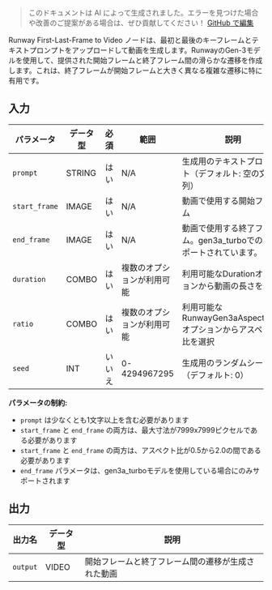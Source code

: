 > このドキュメントは AI によって生成されました。エラーを見つけた場合や改善のご提案がある場合は、ぜひ貢献してください！ [GitHub で編集](https://github.com/Comfy-Org/embedded-docs/blob/main/comfyui_embedded_docs/docs/RunwayFirstLastFrameNode/ja.md)

Runway First-Last-Frame to Video ノードは、最初と最後のキーフレームとテキストプロンプトをアップロードして動画を生成します。RunwayのGen-3モデルを使用して、提供された開始フレームと終了フレーム間の滑らかな遷移を作成します。これは、終了フレームが開始フレームと大きく異なる複雑な遷移に特に有用です。

## 入力

| パラメータ | データ型 | 必須 | 範囲 | 説明 |
|-----------|-----------|----------|-------|-------------|
| `prompt` | STRING | はい | N/A | 生成用のテキストプロンプト（デフォルト: 空の文字列） |
| `start_frame` | IMAGE | はい | N/A | 動画で使用する開始フレーム |
| `end_frame` | IMAGE | はい | N/A | 動画で使用する終了フレーム。gen3a_turboでのみサポートされています。 |
| `duration` | COMBO | はい | 複数のオプションが利用可能 | 利用可能なDurationオプションから動画の長さを選択 |
| `ratio` | COMBO | はい | 複数のオプションが利用可能 | 利用可能なRunwayGen3aAspectRatioオプションからアスペクト比を選択 |
| `seed` | INT | いいえ | 0-4294967295 | 生成用のランダムシード（デフォルト: 0） |

**パラメータの制約:**

- `prompt` は少なくとも1文字以上を含む必要があります
- `start_frame` と `end_frame` の両方は、最大寸法が7999x7999ピクセルである必要があります
- `start_frame` と `end_frame` の両方は、アスペクト比が0.5から2.0の間である必要があります
- `end_frame` パラメータは、gen3a_turboモデルを使用している場合にのみサポートされます

## 出力

| 出力名 | データ型 | 説明 |
|-------------|-----------|-------------|
| `output` | VIDEO | 開始フレームと終了フレーム間の遷移が生成された動画 |
